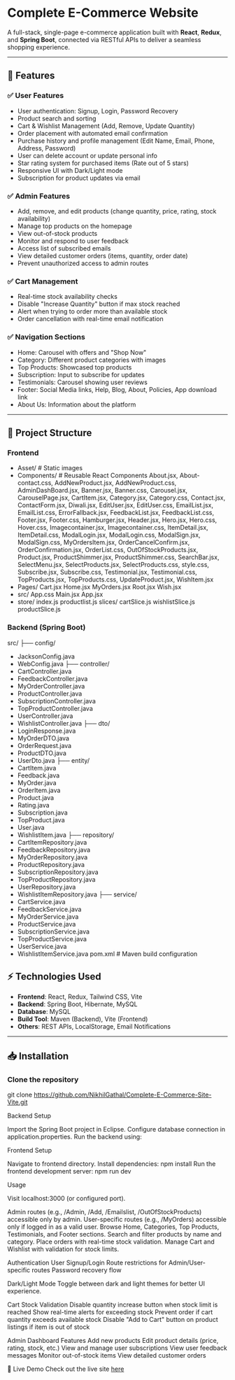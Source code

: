 # Complete E-Commerce Website

A full-stack, single-page e-commerce application built with **React**, **Redux**, and **Spring Boot**, connected via RESTful APIs to deliver a seamless shopping experience.

---

## 🚀 Features

### ✅ User Features
- User authentication: Signup, Login, Password Recovery
- Product search and sorting
- Cart & Wishlist Management (Add, Remove, Update Quantity)
- Order placement with automated email confirmation
- Purchase history and profile management (Edit Name, Email, Phone, Address, Password)
- User can delete account or update personal info
- Star rating system for purchased items (Rate out of 5 stars)
- Responsive UI with Dark/Light mode
- Subscription for product updates via email

### ✅ Admin Features
- Add, remove, and edit products (change quantity, price, rating, stock availability)
- Manage top products on the homepage
- View out-of-stock products
- Monitor and respond to user feedback
- Access list of subscribed emails
- View detailed customer orders (items, quantity, order date)
- Prevent unauthorized access to admin routes

### ✅ Cart Management
- Real-time stock availability checks
- Disable "Increase Quantity" button if max stock reached
- Alert when trying to order more than available stock
- Order cancellation with real-time email notification

### ✅ Navigation Sections
- Home: Carousel with offers and "Shop Now"
- Category: Different product categories with images
- Top Products: Showcased top products
- Subscription: Input to subscribe for updates
- Testimonials: Carousel showing user reviews
- Footer: Social Media links, Help, Blog, About, Policies, App download link
- About Us: Information about the platform

---

## 📂 Project Structure

### Frontend

- Asset/ # Static images
- Components/ # Reusable React Components
About.jsx, About-contact.css, AddNewProduct.jsx, AddNewProduct.css, AdminDashBoard.jsx, Banner.jsx, Banner.css, Carousel.jsx, CarouselPage.jsx, CartItem.jsx, Category.jsx, Category.css, Contact.jsx, ContactForm.jsx, Diwali.jsx, EditUser.jsx, EditUser.css, EmailList.jsx, EmailList.css, ErrorFallback.jsx,  FeedbackList.jsx, FeedbackList.css, Footer.jsx, Footer.css, Hamburger.jsx, Header.jsx, Hero.jsx, Hero.css, Hover.css, Imagecontainer.jsx, Imagecontainer.css, ItemDetail.jsx, ItemDetail.css, ModalLogin.jsx, ModalLogin.css, ModalSign.jsx, ModalSign.css, MyOrdersItem.jsx, OrderCancelConfirm.jsx, OrderConfirmation.jsx, OrderList.css, OutOfStockProducts.jsx, Product.jsx, ProductShimmer.jsx, ProductShimmer.css, SearchBar.jsx, SelectMenu.jsx, SelectProducts.jsx, SelectProducts.css, style.css, Subscribe.jsx, Subscribe.css, Testimonial.jsx, Testimonial.css, TopProducts.jsx, TopProducts.css, UpdateProduct.jsx, WishItem.jsx
- Pages/
Cart.jsx
Home.jsx
MyOrders.jsx
Root.jsx
Wish.jsx
- src/
App.css
Main.jsx
App.jsx
- store/
index.js
productlist.js
slices/
cartSlice.js
wishlistSlice.js
productSlice.js

### Backend (Spring Boot)

src/
├── config/
- JacksonConfig.java
- WebConfig.java
├── controller/
- CartController.java
- FeedbackController.java
- MyOrderController.java
- ProductController.java
- SubscriptionController.java
- TopProductController.java
- UserController.java
- WishlistController.java
├── dto/
- LoginResponse.java
- MyOrderDTO.java
- OrderRequest.java
- ProductDTO.java
- UserDto.java
├── entity/
- CartItem.java
- Feedback.java
- MyOrder.java
- OrderItem.java
- Product.java
- Rating.java
- Subscription.java
- TopProduct.java
- User.java
- WishlistItem.java
├── repository/
- CartItemRepository.java
- FeedbackRepository.java
- MyOrderRepository.java
- ProductRepository.java
- SubscriptionRepository.java
- TopProductRepository.java
- UserRepository.java
- WishlistItemRepository.java
├── service/
- CartService.java
- FeedbackService.java
- MyOrderService.java
- ProductService.java
- SubscriptionService.java
- TopProductService.java
- UserService.java
- WishlistItemService.java
pom.xml # Maven build configuration


## ⚡ Technologies Used
- **Frontend**: React, Redux, Tailwind CSS, Vite
- **Backend**: Spring Boot, Hibernate, MySQL
- **Database**: MySQL
- **Build Tool**: Maven (Backend), Vite (Frontend)
- **Others**: REST APIs, LocalStorage, Email Notifications

---

## 📥 Installation

### Clone the repository

git clone https://github.com/NikhilGathal/Complete-E-Commerce-Site-Vite.git


Backend Setup

Import the Spring Boot project in Eclipse.
Configure database connection in application.properties.
Run the backend using:


Frontend Setup

Navigate to frontend directory.
Install dependencies:
npm install
Run the frontend development server:
npm run dev

Usage

Visit localhost:3000 (or configured port).

Admin routes (e.g., /Admin, /Add, /Emailslist, /OutOfStockProducts) accessible only by admin.
User-specific routes (e.g., /MyOrders) accessible only if logged in as a valid user.
Browse Home, Categories, Top Products, Testimonials, and Footer sections.
Search and filter products by name and category.
Place orders with real-time stock validation.
Manage Cart and Wishlist with validation for stock limits.

Authentication
User Signup/Login
Route restrictions for Admin/User-specific routes
Password recovery flow

Dark/Light Mode
Toggle between dark and light themes for better UI experience.

Cart Stock Validation
Disable quantity increase button when stock limit is reached
Show real-time alerts for exceeding stock
Prevent order if cart quantity exceeds available stock
Disable "Add to Cart" button on product listings if item is out of stock

Admin Dashboard Features
Add new products
Edit product details (price, rating, stock, etc.)
View and manage user subscriptions
View user feedback messages
Monitor out-of-stock items
View detailed customer orders

🚀 Live Demo
Check out the live site [here](https://ecommerce-site-15.netlify.app/)
